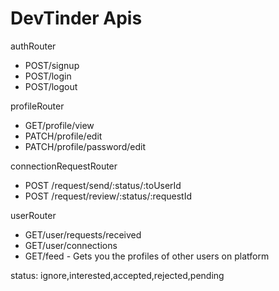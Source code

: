 # DevTinder Apis

authRouter
- POST/signup
- POST/login
- POST/logout

profileRouter
- GET/profile/view
- PATCH/profile/edit
- PATCH/profile/password/edit

connectionRequestRouter
- POST /request/send/:status/:toUserId
- POST /request/review/:status/:requestId


userRouter
- GET/user/requests/received
- GET/user/connections
- GET/feed - Gets you the profiles of other users on platform


status: ignore,interested,accepted,rejected,pending